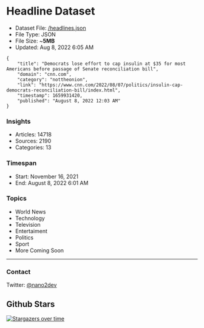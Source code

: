 # Headline Dataset

- Dataset File: [/headlines.json](https://raw.githubusercontent.com/fwd/news/master/headlines.json) 
- File Type: JSON
- File Size: ~**5MB**
- Updated: Aug 8, 2022 6:05 AM

```
{
    "title": "Democrats lose effort to cap insulin at $35 for most Americans before passage of Senate reconciliation bill",
    "domain": "cnn.com",
    "category": "nottheonion",
    "link": "https://www.cnn.com/2022/08/07/politics/insulin-cap-democrats-reconciliation-bill/index.html",
    "timestamp": 1659931420,
    "published": "August 8, 2022 12:03 AM"
}
```

### Insights

- Articles: 14718
- Sources: 2190
- Categories: 13

### Timespan

- Start: November 16, 2021
- End: August 8, 2022 6:01 AM

### Topics

- World News
- Technology
- Television
- Entertaiment
- Politics
- Sport
- More Coming Soon

---

### Contact 

Twitter: [@nano2dev](https://twitter.com/nano2dev)

## Github Stars

[![Stargazers over time](https://starchart.cc/fwd/news.svg)](https://starchart.cc/fwd/news)
	